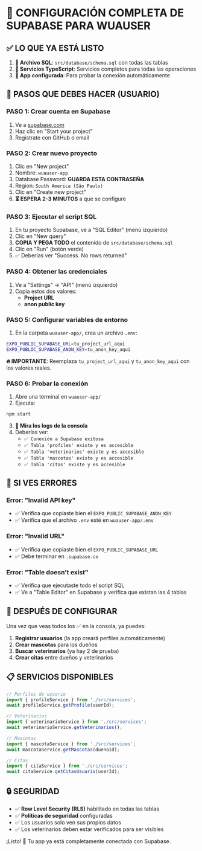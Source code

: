 # 🚀 CONFIGURACIÓN COMPLETA DE SUPABASE PARA WUAUSER

## ✅ LO QUE YA ESTÁ LISTO

1. **📁 Archivo SQL**: `src/database/schema.sql` con todas las tablas
2. **🔧 Servicios TypeScript**: Servicios completos para todas las operaciones
3. **📱 App configurada**: Para probar la conexión automáticamente

## 🎯 PASOS QUE DEBES HACER (USUARIO)

### PASO 1: Crear cuenta en Supabase
1. Ve a [supabase.com](https://supabase.com)
2. Haz clic en "Start your project"
3. Registrate con GitHub o email

### PASO 2: Crear nuevo proyecto
1. Clic en "New project"
2. Nombre: `wuauser-app`
3. Database Password: **GUARDA ESTA CONTRASEÑA**
4. Region: `South America (São Paulo)`
5. Clic en "Create new project"
6. **⏳ ESPERA 2-3 MINUTOS** a que se configure

### PASO 3: Ejecutar el script SQL
1. En tu proyecto Supabase, ve a "SQL Editor" (menú izquierdo)
2. Clic en "New query"
3. **COPIA Y PEGA TODO** el contenido de `src/database/schema.sql`
4. Clic en "Run" (botón verde)
5. ✅ Deberías ver "Success. No rows returned"

### PASO 4: Obtener las credenciales
1. Ve a "Settings" → "API" (menú izquierdo)
2. Copia estos dos valores:
   - **Project URL**
   - **anon public key**

### PASO 5: Configurar variables de entorno
1. En la carpeta `wuauser-app/`, crea un archivo `.env`:

```bash
EXPO_PUBLIC_SUPABASE_URL=tu_project_url_aqui
EXPO_PUBLIC_SUPABASE_ANON_KEY=tu_anon_key_aqui
```

**🔥 IMPORTANTE**: Reemplaza `tu_project_url_aqui` y `tu_anon_key_aqui` con los valores reales.

### PASO 6: Probar la conexión
1. Abre una terminal en `wuauser-app/`
2. Ejecuta:
```bash
npm start
```
3. **📱 Mira los logs de la consola**
4. Deberías ver:
   - `✅ Conexión a Supabase exitosa`
   - `✅ Tabla 'profiles' existe y es accesible`
   - `✅ Tabla 'veterinarios' existe y es accesible`
   - `✅ Tabla 'mascotas' existe y es accesible`
   - `✅ Tabla 'citas' existe y es accesible`

## 🎯 SI VES ERRORES

### Error: "Invalid API key"
- ✅ Verifica que copiaste bien el `EXPO_PUBLIC_SUPABASE_ANON_KEY`
- ✅ Verifica que el archivo `.env` esté en `wuauser-app/.env`

### Error: "Invalid URL"
- ✅ Verifica que copiaste bien el `EXPO_PUBLIC_SUPABASE_URL`
- ✅ Debe terminar en `.supabase.co`

### Error: "Table doesn't exist"
- ✅ Verifica que ejecutaste todo el script SQL
- ✅ Ve a "Table Editor" en Supabase y verifica que existan las 4 tablas

## 🚀 DESPUÉS DE CONFIGURAR

Una vez que veas todos los ✅ en la consola, ya puedes:

1. **Registrar usuarios** (la app creará perfiles automáticamente)
2. **Crear mascotas** para los dueños
3. **Buscar veterinarios** (ya hay 2 de prueba)
4. **Crear citas** entre dueños y veterinarios

## 📋 SERVICIOS DISPONIBLES

```typescript
// Perfiles de usuario
import { profileService } from './src/services';
await profileService.getProfile(userId);

// Veterinarios
import { veterinarioService } from './src/services';
await veterinarioService.getVeterinarios();

// Mascotas
import { mascotaService } from './src/services';
await mascotaService.getMascotas(duenoId);

// Citas
import { citaService } from './src/services';
await citaService.getCitasUsuario(userId);
```

## 🔒 SEGURIDAD

- ✅ **Row Level Security (RLS)** habilitado en todas las tablas
- ✅ **Políticas de seguridad** configuradas
- ✅ Los usuarios solo ven sus propios datos
- ✅ Los veterinarios deben estar verificados para ser visibles

¡Listo! 🎉 Tu app ya está completamente conectada con Supabase.